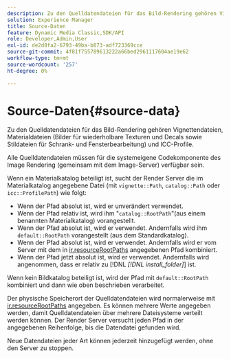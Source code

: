 ```yaml
---
description: Zu den Quelldatendateien für das Bild-Rendering gehören Vignettendateien, Materialdateien (Bilder für wiederholbare Texturen und Decals sowie Stildateien für Schrank- und Fensterbearbeitung) und ICC-Profile.
solution: Experience Manager
title: Source-Daten
feature: Dynamic Media Classic,SDK/API
role: Developer,Admin,User
exl-id: de2d8fa2-6793-49ba-b873-adf723369cce
source-git-commit: 4f81f755789613222a66bed2961117604ae19e62
workflow-type: tm+mt
source-wordcount: '257'
ht-degree: 0%

---
```


# Source-Daten{#source-data}

Zu den Quelldatendateien für das Bild-Rendering gehören Vignettendateien, Materialdateien (Bilder für wiederholbare Texturen und Decals sowie Stildateien für Schrank- und Fensterbearbeitung) und ICC-Profile.

Alle Quelldatendateien müssen für die systemeigene Codekomponente des Image Rendering (gemeinsam mit dem Image-Server) verfügbar sein.

Wenn ein Materialkatalog beteiligt ist, sucht der Render Server die im Materialkatalog angegebene Datei (mit `vignette::Path`, `catalog::Path` oder `icc::ProfilePath`) wie folgt:

* Wenn der Pfad absolut ist, wird er unverändert verwendet.
* Wenn der Pfad relativ ist, wird ihm &quot;`catalog::RootPath`&quot;(aus einem benannten Materialkatalog) vorangestellt.
* Wenn der Pfad absolut ist, wird er verwendet. Andernfalls wird ihm `default::RootPath` vorangestellt (aus dem Standardkatalog).
* Wenn der Pfad absolut ist, wird er verwendet. Andernfalls wird er vom Server mit dem in [ir.resourceRootPaths](../../../../../../ir-api/server-admin/image-rendering-api-ref/c-ir-server-administration/c-ir-configuration-settings-reference/c-ir-resource-root-folders.md#concept-39a34d2239934079bb396e1bf568a9c2) angegebenen Pfad kombiniert.
* Wenn der Pfad jetzt absolut ist, wird er verwendet. Andernfalls wird angenommen, dass er relativ zu [!DNL *[!DNL install_folder]*] ist.

Wenn kein Bildkatalog beteiligt ist, wird der Pfad mit `default::RootPath` kombiniert und dann wie oben beschrieben verarbeitet.

Der physische Speicherort der Quelldatendateien wird normalerweise mit [ir.resourceRootPaths](../../../../../../ir-api/server-admin/image-rendering-api-ref/c-ir-server-administration/c-ir-configuration-settings-reference/c-ir-resource-root-folders.md#concept-39a34d2239934079bb396e1bf568a9c2) angegeben. Es können mehrere Werte angegeben werden, damit Quelldatendateien über mehrere Dateisysteme verteilt werden können. Der Render Server versucht jeden Pfad in der angegebenen Reihenfolge, bis die Datendatei gefunden wird.

Neue Datendateien jeder Art können jederzeit hinzugefügt werden, ohne den Server zu stoppen.
